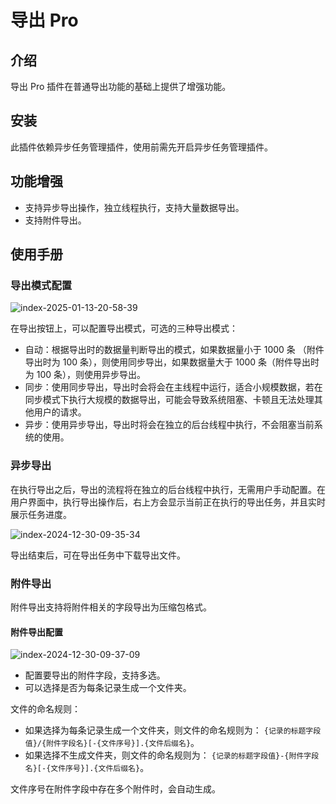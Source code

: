 # 导出 Pro

<PluginInfo commercial="true" name="action-export-pro"></PluginInfo>

## 介绍

导出 Pro 插件在普通导出功能的基础上提供了增强功能。

## 安装

此插件依赖异步任务管理插件，使用前需先开启异步任务管理插件。

## 功能增强

- 支持异步导出操作，独立线程执行，支持大量数据导出。
- 支持附件导出。

## 使用手册

### 导出模式配置

![index-2025-01-13-20-58-39](https://static-docs.nocobase.com/index-2025-01-13-20-58-39.png)

在导出按钮上，可以配置导出模式，可选的三种导出模式：

- 自动：根据导出时的数据量判断导出的模式，如果数据量小于 1000 条 （附件导出时为 100 条），则使用同步导出，如果数据量大于 1000 条（附件导出时为 100 条），则使用异步导出。
- 同步：使用同步导出，导出时会将会在主线程中运行，适合小规模数据，若在同步模式下执行大规模的数据导出，可能会导致系统阻塞、卡顿且无法处理其他用户的请求。
- 异步：使用异步导出，导出时将会在独立的后台线程中执行，不会阻塞当前系统的使用。

### 异步导出

在执行导出之后，导出的流程将在独立的后台线程中执行，无需用户手动配置。在用户界面中，执行导出操作后，右上方会显示当前正在执行的导出任务，并且实时展示任务进度。

![index-2024-12-30-09-35-34](https://static-docs.nocobase.com/index-2024-12-30-09-35-34.png)

导出结束后，可在导出任务中下载导出文件。

### 附件导出

附件导出支持将附件相关的字段导出为压缩包格式。

#### 附件导出配置

![index-2024-12-30-09-37-09](https://static-docs.nocobase.com/index-2024-12-30-09-37-09.png)

- 配置要导出的附件字段，支持多选。
- 可以选择是否为每条记录生成一个文件夹。

文件的命名规则：

- 如果选择为每条记录生成一个文件夹，则文件的命名规则为： `{记录的标题字段值}/{附件字段名}[-{文件序号}].{文件后缀名}`。
- 如果选择不生成文件夹，则文件的命名规则为： `{记录的标题字段值}-{附件字段名}[-{文件序号}].{文件后缀名}`。

文件序号在附件字段中存在多个附件时，会自动生成。
